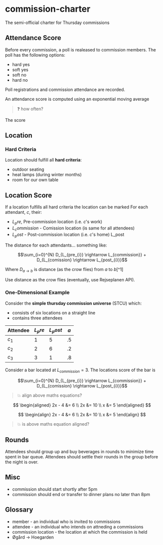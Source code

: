 # commission-charter
The semi-official charter for Thursday commissions


## Attendance Score

Before every commission, a poll is realeased to commission members.
The poll has the following options:
* hard yes
* soft yes
* soft no
* hard no

Poll registrations and commission attendance are recorded.

An attendance score is computed using an exponential moving average

> :question: how often?

The score

## Location

### Hard Criteria
Location should fulfill all **hard criteria**:
* outdoor seating
* heat lamps (during winter months)
* room for our own table

## Location Score

If a location fulfills all hard criteria the location can be marked
For each attendant, $c$, their:
* $L_pre$, Pre-commission location (i.e. $c$'s work)
* $L_commission$ - Comission location (is same for all attendees)
* $L_post$ - Post-commission location (i.e. $c$'s home) L_post

The distance for each attendants... something like:

```math
\sum_{i=0}^{N} D_{L_{pre_{i}} \rightarrow L_{commission}} +  D_{L_{comission} \rightarrow L_{post_{i}}}
```

Where $D_{a \rightarrow b}$ is distance (as the crow flies) from $a$ to $b$[^1]

Use distance as the crow flies (eventually, use Rejseplanen API).


### One-Dimensional Example
Consider the __simple thursday commission universe__ (STCU) which:
* consists of six locations on a straight line
* contains three attendees

| Attendee | $L_pre$ | $L_post$ | $a$ |
| -        | -       | -        | -   |
| $c_1$    | 1       | 5        | .5  |
| $c_2$    | 2       | 6        | .2  |
| $c_3$    | 3       | 1        | .8  |

Consider a bar located at $L_{commission} = 3$.
The locations score of the bar is


```math
\sum_{i=0}^{N} D_{L_{pre_{i}} \rightarrow L_{commission}} +  D_{L_{comission} \rightarrow L_{post_{i}}}
```

> :boom: align above maths equations?


$$ \begin{aligned} 2x - 4 &= 6 \\ 2x &= 10 \\ x &= 5 \end{aligned} $$

$$ \begin{align} 2x - 4 &= 6 \\ 2x &= 10 \\ x &= 5 \end{align} $$

> :boom: is above maths equation aligned?

## Rounds
Attendees should group up and buy beverages in rounds to minimize time spent in bar queue.
Attendees should settle their rounds in the group before the night is over.


## Misc
* commission should start shortly after 5pm
* commission should end or transfer to dinner plans no later than 8pm

## Glossary
* member - an individual who is invited to commissions
* attendee - an individual who intends on attneding a commissions
* commission location - the location at which the commission is held
* Øgård -> Hoegarden

[^1A]: Make use the rejseplanen API eventually
